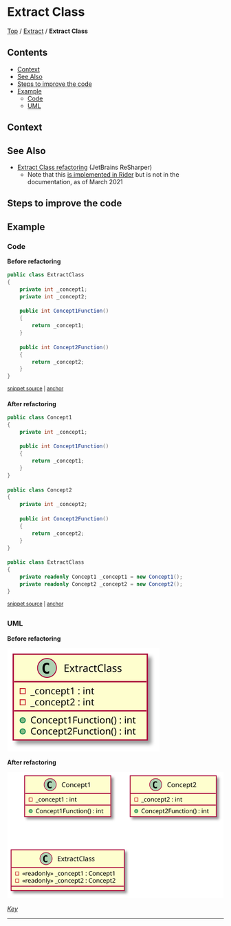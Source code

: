 <!--
GENERATED FILE - DO NOT EDIT
This file was generated by [MarkdownSnippets](https://github.com/SimonCropp/MarkdownSnippets).
Source File: /docs/Extract/mdsource/ExtractClass.source.md
To change this file edit the source file and then execute ./run_markdown_templates.sh.
-->

# Extract Class

[Top](../) / [Extract](.) / **Extract Class**

<!-- toc -->
## Contents

  * [Context](#context)
  * [See Also](#see-also)
  * [Steps to improve the code <!-- endInclude -->](#steps-to-improve-the-code----endinclude---)
  * [Example](#example)
    * [Code](#code)
    * [UML](#uml)<!-- endToc -->

 <!-- include: ExtractClass.description. path: /RefactoringSamples/Before/Extract/ExtractClass.description.include.md -->
## Context

## See Also

* [Extract Class refactoring](https://www.jetbrains.com/help/resharper/Refactorings__Extract_Class.html) (JetBrains ReSharper)
    * Note that this [is implemented in Rider](https://youtrack.jetbrains.com/issue/RIDER-7903) but is not in the documentation, as of March 2021

## Steps to improve the code <!-- endInclude -->

## Example

### Code

**Before refactoring**

<!-- snippet: ExtractClass-Before -->
<a id='snippet-extractclass-before'></a>
```cs
public class ExtractClass
{
    private int _concept1;
    private int _concept2;

    public int Concept1Function()
    {
        return _concept1;
    }

    public int Concept2Function()
    {
        return _concept2;
    }
}
```
<sup><a href='/RefactoringSamples/Before/Extract/ExtractClass.cs#L3-L19' title='Snippet source file'>snippet source</a> | <a href='#snippet-extractclass-before' title='Start of snippet'>anchor</a></sup>
<!-- endSnippet -->

**After refactoring**

<!-- snippet: ExtractClass-After -->
<a id='snippet-extractclass-after'></a>
```cs
public class Concept1
{
    private int _concept1;

    public int Concept1Function()
    {
        return _concept1;
    }
}

public class Concept2
{
    private int _concept2;

    public int Concept2Function()
    {
        return _concept2;
    }
}

public class ExtractClass
{
    private readonly Concept1 _concept1 = new Concept1();
    private readonly Concept2 _concept2 = new Concept2();
}
```
<sup><a href='/RefactoringSamples/After/Extract/ExtractClass.cs#L3-L29' title='Snippet source file'>snippet source</a> | <a href='#snippet-extractclass-after' title='Start of snippet'>anchor</a></sup>
<!-- endSnippet -->

### UML

**Before refactoring**

![ExtractClass - Before](../../uml/Before/Extract/ExtractClass.svg?raw=true)

**After refactoring**

![ExtractClass - After](../../uml/After/Extract/ExtractClass.svg?raw=true)

*[Key](../../uml/Keys/FullKey.svg)*

-----

